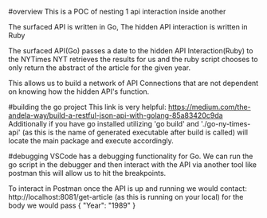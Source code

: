 #overview
This is a POC of nesting 1 api interaction inside another

The surfaced API is written in Go, The hidden API interaction is written in Ruby

The surfaced API(Go) passes a date to the hidden API Interaction(Ruby) to the NYTimes NYT retrieves the results for us and the ruby script chooses to only return the abstract of the article for the given year. 

This allows us to build a network of API Connections that are not dependent on knowing how the hidden
API's function. 

#building the go project
This link is very helpful: https://medium.com/the-andela-way/build-a-restful-json-api-with-golang-85a83420c9da
Additionally if you have go installed 
utilizing 'go build' and './go-ny-times-api' (as this is the name of generated executable after build is called) will locate the main package and execute accordingly. 

#debugging
VSCode has a debugging functionality for Go. We can run the go script in the debugger and then interact with the API via another tool like postman this will allow us to hit the breakpoints. 

To interact in Postman once the API is up and running we would contact: 
http://localhost:8081/get-article (as this is running on your local)
for the body we would pass {
                           "Year": "1989" 
                           }
                           
                           
